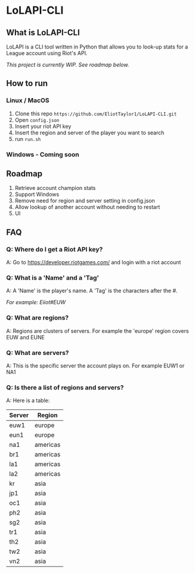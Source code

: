 # LoLAPI-CLI
## What is LoLAPI-CLI
LoLAPI is a CLI tool written in Python that allows you to look-up stats for a League account using Riot's API.

*This project is currently WIP. See roadmap below.*
## How to run
### Linux / MacOS
1. Clone this repo `https://github.com/EliotTaylor1/LoLAPI-CLI.git`
2. Open `config.json`
3. Insert your riot API key
4. Insert the region and server of the player you want to search
5. run `run.sh`
### Windows - Coming soon

## Roadmap
1. Retrieve account champion stats
2. Support Windows
3. Remove need for region and server setting in config.json
4. Allow lookup of another account without needing to restart
5. UI

## FAQ
### Q: Where do I get a Riot API key?
A: Go to https://developer.riotgames.com/ and login with a riot account
### Q: What is a 'Name' and a 'Tag'
A: A 'Name' is the player's name. A 'Tag' is the characters after the #.

*For example: Eiiot#EUW*
### Q: What are regions?
A: Regions are clusters of servers. For example the 'europe' region covers EUW and EUNE
### Q: What are servers?
A: This is the specific server the account plays on. For example EUW1 or NA1
### Q: Is there a list of regions and servers?
A: Here is a table:

| **Server** | **Region** |
|------------|------------|
| euw1       | europe     |
| eun1       | europe     |
| na1        | americas   |
| br1        | americas   |
| la1        | americas   |
| la2        | americas   |
| kr         | asia       |
| jp1        | asia       |
| oc1        | asia       |
| ph2        | asia       |
| sg2        | asia       |
| tr1        | asia       |
| th2        | asia       |
| tw2        | asia       |
| vn2        | asia       |